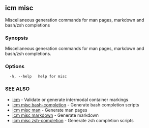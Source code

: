 ## icm misc

Miscellaneous generation commands for man pages, markdown and bash/zsh completions

### Synopsis

Miscellaneous generation commands for man pages, markdown and bash/zsh completions.

### Options

```
  -h, --help   help for misc
```

### SEE ALSO

* [icm](icm.md)	 - Validate or generate intermodal container markings
* [icm misc bash-completion](icm_misc_bash-completion.md)	 - Generate bash completion scripts
* [icm misc man](icm_misc_man.md)	 - Generate man pages
* [icm misc markdown](icm_misc_markdown.md)	 - Generate markdown
* [icm misc zsh-completion](icm_misc_zsh-completion.md)	 - Generate zsh completion scripts

